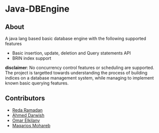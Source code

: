 # Java-DBEngine

## About
A java lang based basic database engine with the following supported features
- Basic insertion, update, deletion and Query statements API
- BRIN index support

**disclaimer**: No concurrency control features or scheduling are supported. The project is targetted towards understanding the process of building indices on a database management system, while managing to implement known basic querying features.
## Contributors
- [Reda Ramadan](https://github.com/Logician724)
- [Ahmed Darwish](https://github.com/Shiro-Raven)
- [Omar Elkilany](https://github.com/OmarElkilany)
- [Maqarios Mohareb](https://github.com/Maqarios)
